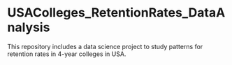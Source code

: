 # USAColleges_RetentionRates_DataAnalysis
This repository includes a data science project to study patterns for retention rates in 4-year colleges in USA.
